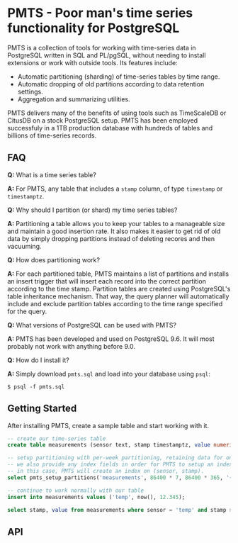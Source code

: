 # PMTS - Poor man's time series functionality for PostgreSQL

PMTS is a collection of tools for working with time-series data in PostgreSQL written in SQL and PL/pgSQL, without needing to install extensions or work with outside tools. Its features include:

- Automatic partitioning (sharding) of time-series tables by time range.
- Automatic dropping of old partitions according to data retention settings.
- Aggregation and summarizing utilities.

PMTS delivers many of the benefits of using tools such as TimeScaleDB or CitusDB on a stock PostgreSQL setup. PMTS has been employed successfuly in a 1TB production database with hundreds of tables and billions of time-series records.

## FAQ

**Q:** What is a time series table?

**A:** For PMTS, any table that includes a `stamp` column, of type `timestamp` or `timestamptz`.

**Q:** Why should I partition (or shard) my time series tables?

**A:** Partitioning a table allows you to keep your tables to a manageable size and maintain a good insertion rate. It also makes it easier to get rid of old data by simply dropping partitions instead of deleting recores and then vacuuming.

**Q:** How does partitioning work?

**A:** For each partitioned table, PMTS maintains a list of partitions and installs an insert trigger that will insert each record into the correct partition according to the time stamp. Partition tables are created using PostgreSQL's table inheritance mechanism. That way, the query planner will automatically include and exclude partition tables according to the time range specified for the query.

**Q:** What versions of PostgreSQL can be used with PMTS?

**A:** PMTS has been developed and used on PostgreSQL 9.6. It will most probably not work with anything before 9.0.

**Q:** How do I install it?

**A:** Simply download `pmts.sql` and load into your database using `psql`:

    $ psql -f pmts.sql

## Getting Started

After installing PMTS, create a sample table and start working with it.

```SQL
-- create our time-series table
create table measurements (sensor text, stamp timestamptz, value numeric);

-- setup partitioning with per-week partitioning, retaining data for one year.
-- we also provide any index fields in order for PMTS to setup an index on relevant columns.
-- in this case, PMTS will create an index on (sensor, stamp).
select pmts_setup_partitions('measurements', 86400 * 7, 86400 * 365, '{sensor}');

-- continue to work normally with our table
insert into measurements values ('temp', now(), 12.345);

select stamp, value from measurements where sensor = 'temp' and stamp >= now() - interval '1 month';
```
## API

